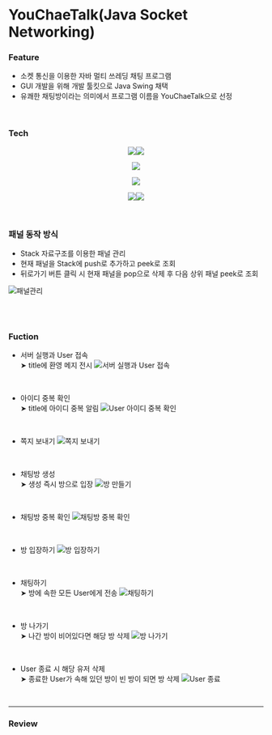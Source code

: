 # YouChaeTalk(Java Socket Networking)  

### Feature 
- 소켓 통신을 이용한 자바 멀티 쓰레딩 채팅 프로그램
- GUI 개발을 위해 개발 툴킷으로 Java Swing 채택
- 유쾌한 채팅방이라는 의미에서 프로그램 이름을 YouChaeTalk으로 선정  

<br>

### Tech
<p align="center">
<img src="https://img.shields.io/badge/JAVA-007396?style=for-the-badge&logo=eclipseide&logoColor=white"><img src="https://img.shields.io/badge/Java Swing-2C2255?style=for-the-badge&logo=eclipseide&logoColor=white"></p>
<p align="center">
<img src="https://img.shields.io/badge/Socket%20Communication-Implemented-success.svg?style=for-the-badge"></p>
<p align="center"><img src="https://img.shields.io/badge/Multi--Threading-Implemented-blue.svg?style=for-the-badge"></p>

<p align="center">
<img src="https://img.shields.io/badge/github-181717?style=for-the-badge&logo=github&logoColor=white"><img src="https://img.shields.io/badge/gitbash-F05032?style=for-the-badge&logo=git&logoColor=white"></p>
<br>

### 패널 동작 방식
- Stack 자료구조를 이용한 패널 관리
- 현재 패널을 Stack에 push로 추가하고 peek로 조회
- 뒤로가기 버튼 클릭 시 현재 패널을 pop으로 삭제 후 다음 상위 패널 peek로 조회

![패널관리](https://github.com/bde574786/chatting/assets/102010541/31509a1e-3dcd-415a-a073-9cfe7155be62)

<br>
<br>

### Fuction
- 서버 실행과 User 접속  
&#10148; title에 환영 메지 전시
![서버 실행과 User 접속](https://github.com/bde574786/chatting/assets/102010541/5678b01d-4184-4b42-ab36-5f2cc893d828)

<br>

- 아이디 중복 확인  
&#10148; title에 아이디 중복 알림
![User 아이디 중복 확인](https://github.com/bde574786/chatting/assets/102010541/b70b2edf-d459-4ed2-af8b-7fddbe84ec68)

<br>

- 쪽지 보내기
![쪽지 보내기](https://github.com/bde574786/chatting/assets/102010541/d9fb6deb-9191-467f-b087-e2a4178f1616)

<br>

- 채팅방 생성  
&#10148; 생성 즉시 방으로 입장
![방 만들기](https://github.com/bde574786/chatting/assets/102010541/ddb9cf12-fdeb-40fe-b837-f9da4302441c)

<br>

- 채팅방 중복 확인
![채팅방 중복 확인](https://github.com/bde574786/chatting/assets/102010541/5c2489de-f4da-41a7-a95d-e7c94ec24345)

<br>

- 방 입장하기
![방 입장하기](https://github.com/bde574786/chatting/assets/102010541/fc09a2f3-4713-4068-b087-e0ec954e64fd)

<br>

- 채팅하기  
&#10148; 방에 속한 모든 User에게 전송
![채팅하기](https://github.com/bde574786/chatting/assets/102010541/380ffa01-6010-4e2c-bcae-20f7fa8f378e)

<br>

- 방 나가기  
&#10148; 나간 방이 비어있다면 해당 방 삭제
![방 나가기](https://github.com/bde574786/chatting/assets/102010541/6084e9e9-2c8c-45ba-84d7-9838480dd1c1)

<br>

- User 종료 시 해당 유저 삭제  
&#10148; 종료한 User가 속해 있던 방이 빈 방이 되면 방 삭제
![User 종료](https://github.com/bde574786/chatting/assets/102010541/6fb1ae8f-14de-4e96-bef6-63cd1bb03c7d)

<br>
<hr/>

### Review


